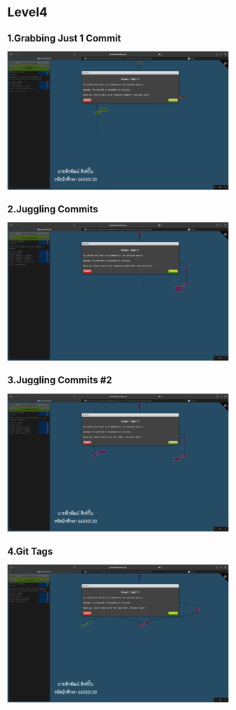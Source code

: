 # Level4

## 1.Grabbing Just 1 Commit
![alt text](image-11.png)

## 2.Juggling Commits
![alt text](image-12.png)

## 3.Juggling Commits #2
![alt text](image-16.png)

## 4.Git Tags
![alt text](image-14.png)

